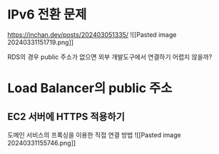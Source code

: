 
# IPv6 전환 문제
https://inchan.dev/posts/202403051335/
![[Pasted image 20240331151719.png]]


RDS의 경우 public 주소가 없으면 외부 개발도구에서 연결하기 어렵지 않을까?


# Load Balancer의 public 주소


## EC2 서버에 HTTPS 적용하기
도메인 서비스의 프록싱을 이용한 직접 연결 방법
![[Pasted image 20240331155746.png]]